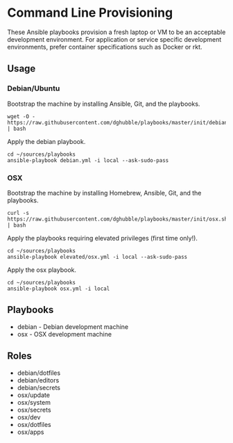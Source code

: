 
# Command Line Provisioning

These Ansible playbooks provision a fresh laptop or VM to be an acceptable development environment. For application or service specific development environments, prefer container specifications such as Docker or rkt.

## Usage

### Debian/Ubuntu

Bootstrap the machine by installing Ansible, Git, and the playbooks.

    wget -O - https://raw.githubusercontent.com/dghubble/playbooks/master/init/debian.sh | bash

Apply the debian playbook.

    cd ~/sources/playbooks
    ansible-playbook debian.yml -i local --ask-sudo-pass 

### OSX

Bootstrap the machine by installing Homebrew, Ansible, Git, and the playbooks.

    curl -s https://raw.githubusercontent.com/dghubble/playbooks/master/init/osx.sh | bash

Apply the playbooks requiring elevated privileges (first time only!).

	cd ~/sources/playbooks
	ansible-playbook elevated/osx.yml -i local --ask-sudo-pass

Apply the osx playbook.

	cd ~/sources/playbooks
	ansible-playbook osx.yml -i local

## Playbooks

* debian - Debian development machine
* osx - OSX development machine

## Roles

* debian/dotfiles
* debian/editors
* debian/secrets
* osx/update
* osx/system
* osx/secrets
* osx/dev
* osx/dotfiles
* osx/apps

